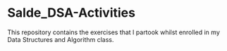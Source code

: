 # Salde_DSA-Activities
This repository contains the exercises that I partook whilst enrolled in my Data Structures and Algorithm class.
